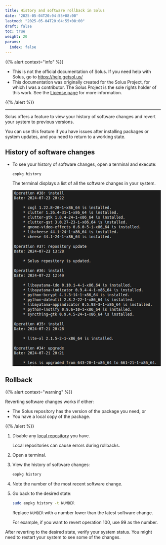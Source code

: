 ```yaml
---
title: History and software rollback in Solus
date: "2025-05-04T20:04:55+08:00"
lastmod: "2025-05-04T20:04:55+08:00"
draft: false
toc: true
weight: 20
params:
  index: false
---
```


{{% alert context="info" %}}

- This is not the official documentation of Solus. If you need help with Solus, go to https://help.getsol.us/
- This documentation was originally created for the Solus Project, for which I was a contributor. The Solus Project is the sole rights holder of this work. See the [License page](/docs/license) for more information.

{{% /alert %}}

---


Solus offers a feature to view your history of software changes and revert your system to previous versions.

You can use this feature if you have issues after installing packages or system updates, and you need to return to a working state.

## History of software changes

- To see your history of software changes, open a terminal and execute:

  ```bash
  eopkg history
  ```

  The terminal displays a list of all the software changes in your system.

  ![eopkg history output](./eopkg-history-output.png)

## Rollback

{{% alert context="warning" %}}

Reverting software changes works if either:

- The Solus repository has the version of the package you need, or
- You have a local copy of the package.

{{% /alert %}}

1. Disable any [local repository](https://help.getsol.us/docs/packaging/advanced-config/local-repository#disabling-the-local-solbuild-repository-in-eopkg) you have.

   Local repositories can cause errors during rollbacks.

1. Open a terminal.

1. View the history of software changes:

   ```bash
   eopkg history
   ```

1. Note the number of the most recent software change.

1. Go back to the desired state:

   ```bash
   sudo eopkg history -t NUMBER
   ```

   Replace `NUMBER` with a number lower than the latest software change.

   For example, if you want to revert operation 100, use 99 as the number.

After reverting to the desired state, verify your system status. You might need to restart your system to see some of the changes.
